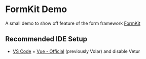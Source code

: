 # FormKit Demo

A small demo to show off feature of the form framework [FormKit](https://formkit.com/)

## Recommended IDE Setup

- [VS Code](https://code.visualstudio.com/) + [Vue - Official](https://marketplace.visualstudio.com/items?itemName=Vue.volar) (previously Volar) and disable Vetur
